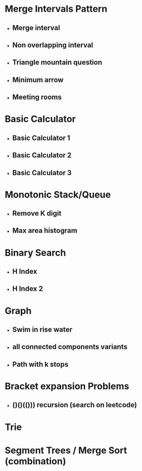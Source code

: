 # Merge Intervals Pattern
- ## Merge interval
- ## Non overlapping interval
- ## Triangle mountain question
- ## Minimum arrow 
- ## Meeting rooms

# Basic Calculator
- ## Basic Calculator 1
- ## Basic Calculator 2
- ## Basic Calculator 3

# Monotonic Stack/Queue
- ## Remove K digit
- ## Max area histogram

# Binary Search
- ## H Index
- ## H Index 2

# Graph
- ## Swim in rise water
- ## all connected components variants
- ## Path with k stops

# Bracket expansion Problems
- ## ()()(())) recursion (search on leetcode)

# Trie
# Segment Trees / Merge Sort (combination)
